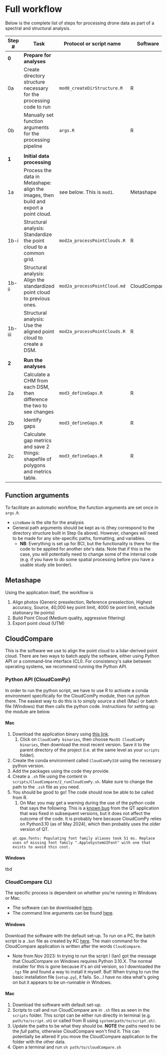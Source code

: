 # Full workflow
Below is the complete list of steps for processing drone data as part of a spectral and structural analysis. 

|Step # | Task | Protocol or script name | Software 
|---|---|---|---|
**0** | **Prepare for analyses**
0a | Create directory structure necessary for the processing code to run | `mod0_createDirStructure.R` | R
0b | Manually set function arguments for the processing pipeline | `args.R` | R
| | | | |
**1** | **Initial data processing**
1a | Process the data in Metashape: align the images, then build and export a point cloud. | see below. This is `mod1`.| Metashape
1b-i | Structural analysis: Standardize the point cloud to a common grid. | `mod2a_processPointClouds.R` | R
1b-ii | Structural analysis: Align the standardized point cloud to previous ones. | `mod2a_processPointCloud.md` | CloudCompare 
1b-iii | Structural analysis: Use the aligned point cloud to create a DSM. | `mod2a_processPointClouds.R` | R
| | | | |
**2** | **Run the analyses**
2a | Calculate a CHM from each DSM, then difference the two to see changes | `mod3_defineGaps.R` | R
2b | Identify gaps | `mod3_defineGaps.R` | R
2c | Calculate gap metrics and save 2 things: shapefile of polygons and metrics table. | `mod3_defineGaps.R` | R

## Function arguments
To facilitate an automatic workflow, the function arguments are set once in `args.R`.
- `siteName` is the site for the analysis
- General path arguments should be kept as-is (they correspond to the directory structure built in Step 0a above). However, changes will need to be made for any site-specific paths, formatting, and variables.
  - **NB**: Everything is set up for BCI, but the functionality is there for the code to be applied for another site's data. Note that if this is the case, you will potentially need to change some of the internal code (e.g. if you have to do some spatial processing before you have a usable study site border).

## Metashape
Using the application itself, the workflow is
1. Align photos (Generic preselection, Reference preselection, Highest accuracy, Source, 40,000 key point limit, 4000 tie point limit, exclude stationary tie points)
2. Build Point Cloud (Medium quality, aggressive filtering)
3. Export point cloud (UTM)

## CloudCompare
This is the software we use to align the point cloud to a lidar-derived point cloud. There are two ways to batch apply the software, either using Python API or a command-line interface (CLI). For consistency's sake between operating systems, we recommend running the Python API.

### Python API (CloudComPy)
In order to run the python script, we have to use R to activate a conda environment specifically for the CloudComPy module, then run python there. The easiest way to do this is to simply source a shell (Mac) or batch file (Windows) that then calls the python code. Instructions for setting up the module are below.

#### Mac
1. Download the application binary using [this link](https://gitlab.com/openfields1/CloudComPy/-/blob/master/doc/UseMacOSCondaBinary.md).
   1. Click on `CloudComPy binaries`, then choose `MacOS CloudComPy binaries`, then download the most recent version. Save it to the parent directory of the project (i.e. at the same level as your `scripts` folder).
2. Create the conda environment called `CloudComPy310` using the necessary python version.
3. Add the packages using the code they provide.
4. Create a `.sh` file using the content in `scripts/CloudCompare/2_runCloudComPy.sh`. Make sure to change the path to the `.zsh` file as you need.
5. You should be good to go! The code should now be able to be called from R.
   1. On Mac you may get a warning during the use of the python code that says the following. This is a [known bug](https://bugreports.qt.io/browse/QTBUG-87267) from the QT application that was fixed in subsequent versions, but it does not affect the outcome of the code. It is probably here because CloudComPy relies on Python3.10 (as of May 2024), which then probably uses the older version of QT.
     ```
     qt.qpa.fonts: Populating font family aliases took 51 ms. Replace uses of missing font family ".AppleSystemUIFont" with one that exists to avoid this cost.
     ```
#### Windows
tbd

### CloudCompare CLI
The specific process is dependent on whether you're running in Windows or Mac.
- The software can be downloaded [here](https://www.danielgm.net/cc/release/).
- The command line arguments can be found [here](https://www.cloudcompare.org/doc/wiki/index.php/Command_line_mode).

#### Windows
Download the software with the default set-up. To run on a PC, the batch script is a `.bat` file as created by KC [here](https://github.com/kccushman/BCI_Photogrammetry/blob/master/Code_AlignDroneData/do2020to2018.bat). The main command for the CloudCompare application is written after the words `CloudCompare`.
- Note from Nov 2023: In trying to run the script I (Ian) got the message that CloudCompare on Windows requires Python 3.10.X. The normal installer for this is gone because it's an old version, so I downloaded the `.tgz` file and found a way to install it myself. But! When trying to run the basic installation file (`setup.py`), it fails. So...I have no idea what's going on but it appears to be un-runnable in Windows.

#### Mac
1. Download the software with default set-up.
2. Scripts to call and run CloudCompare are in `.sh` files as seen in the `scripts` folder. This script can be either run directly in terminal (e.g. `path/to/script.sh`) or called from R using `system(path/to/script.sh)`.
3. Update the paths to be what they should be. **NOTE** the paths need to be the *full* paths, otherwise CloudCompare won't find it. This can potentially be altered if you move the CloudCompare application to the folder with the other data.
4. Open a terminal and run `sh path/to/cloudCompare.sh`
